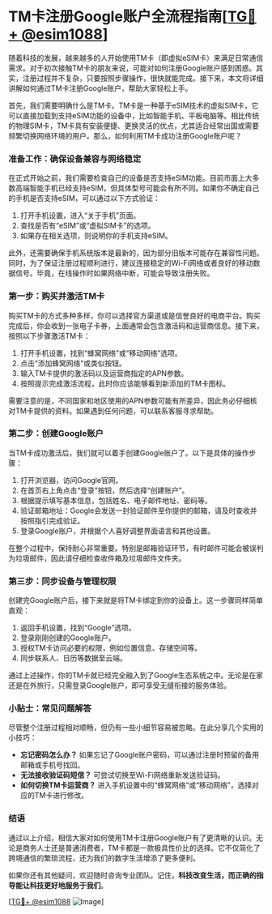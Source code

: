# TM卡注册Google账户全流程指南[[TG💪+ @esim1088](https://t.me/s/esim1088)]

随着科技的发展，越来越多的人开始使用TM卡（即虚拟eSIM卡）来满足日常通信需求。对于初次接触TM卡的朋友来说，可能对如何注册Google账户感到困惑。其实，注册过程并不复杂，只要按照步骤操作，很快就能完成。接下来，本文将详细讲解如何通过TM卡注册Google账户，帮助大家轻松上手。

首先，我们需要明确什么是TM卡。TM卡是一种基于eSIM技术的虚拟SIM卡，它可以直接加载到支持eSIM功能的设备中，比如智能手机、平板电脑等。相比传统的物理SIM卡，TM卡具有安装便捷、更换灵活的优点，尤其适合经常出国或需要频繁切换网络环境的用户。那么，如何利用TM卡成功注册Google账户呢？

### 准备工作：确保设备兼容与网络稳定

在正式开始之前，我们需要检查自己的设备是否支持eSIM功能。目前市面上大多数高端智能手机已经支持eSIM，但具体型号可能会有所不同。如果你不确定自己的手机是否支持eSIM，可以通过以下方式验证：

1. 打开手机设置，进入“关于手机”页面。
2. 查找是否有“eSIM”或“虚拟SIM卡”的选项。
3. 如果存在相关选项，则说明你的手机支持eSIM。

此外，还需要确保手机系统版本是最新的，因为部分旧版本可能存在兼容性问题。同时，为了保证注册过程顺利进行，建议连接稳定的Wi-Fi网络或者良好的移动数据信号。毕竟，在线操作时如果网络中断，可能会导致注册失败。

### 第一步：购买并激活TM卡

购买TM卡的方式多种多样，你可以选择官方渠道或是信誉良好的电商平台。购买完成后，你会收到一张电子卡券，上面通常会包含激活码和运营商信息。接下来，按照以下步骤激活TM卡：

1. 打开手机设置，找到“蜂窝网络”或“移动网络”选项。
2. 点击“添加蜂窝网络”或类似按钮。
3. 输入TM卡提供的激活码以及运营商指定的APN参数。
4. 按照提示完成激活流程，此时你应该能够看到新添加的TM卡图标。

需要注意的是，不同国家和地区使用的APN参数可能有所差异，因此务必仔细核对TM卡提供的资料。如果遇到任何问题，可以联系客服寻求帮助。

### 第二步：创建Google账户

当TM卡成功激活后，我们就可以着手创建Google账户了。以下是具体的操作步骤：

1. 打开浏览器，访问Google官网。
2. 在首页右上角点击“登录”按钮，然后选择“创建账户”。
3. 根据提示填写基本信息，包括姓名、电子邮件地址、密码等。
4. 验证邮箱地址：Google会发送一封验证邮件至你提供的邮箱，请及时查收并按照指引完成验证。
5. 登录Google账户，并根据个人喜好调整界面语言和其他设置。

在整个过程中，保持耐心非常重要。特别是邮箱验证环节，有时邮件可能会被误判为垃圾邮件，因此请仔细检查收件箱及垃圾邮件文件夹。

### 第三步：同步设备与管理权限

创建完Google账户后，接下来就是将TM卡绑定到你的设备上。这一步骤同样简单直观：

1. 返回手机设置，找到“Google”选项。
2. 登录刚刚创建的Google账户。
3. 授权TM卡访问必要的权限，例如位置信息、存储空间等。
4. 同步联系人、日历等数据至云端。

通过上述操作，你的TM卡就已经完全融入到了Google生态系统之中。无论是在家还是在外旅行，只需登录Google账户，即可享受无缝衔接的服务体验。

### 小贴士：常见问题解答

尽管整个注册过程相对顺畅，但仍有一些小细节容易被忽略。在此分享几个实用的小技巧：

- **忘记密码怎么办？** 如果忘记了Google账户密码，可以通过注册时预留的备用邮箱或手机号找回。
- **无法接收验证码短信？** 可尝试切换至Wi-Fi网络重新发送验证码。
- **如何切换TM卡运营商？** 进入手机设置中的“蜂窝网络”或“移动网络”，选择对应的TM卡进行修改。

### 结语

通过以上介绍，相信大家对如何使用TM卡注册Google账户有了更清晰的认识。无论是商务人士还是普通消费者，TM卡都是一款极具性价比的选择。它不仅简化了跨境通信的繁琐流程，还为我们的数字生活增添了更多便利。

如果你还有其他疑问，欢迎随时咨询专业团队。记住，**科技改变生活，而正确的指导能让科技更好地服务于我们**。

[[TG💪+ @esim1088](https://t.me/s/esim1088) ![Image](https://i.postimg.cc/4NQfJmqS/Snipaste-2025-05-13-00-14-12.png)]